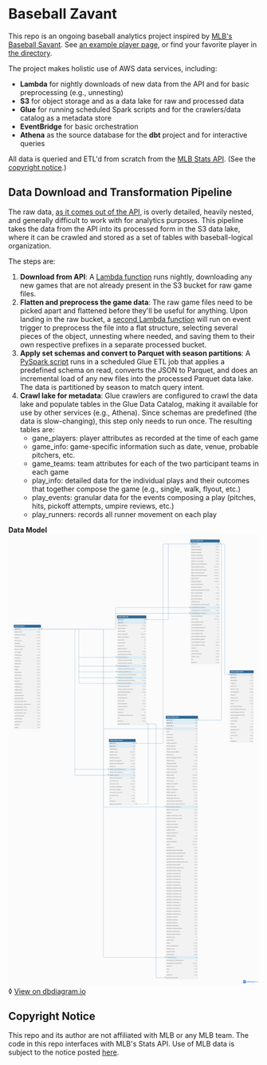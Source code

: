 # Baseball Zavant

This repo is an ongoing baseball analytics project inspired by [MLB's Baseball Savant](https://baseballsavant.mlb.com/). See [an example player page](http://zavant.zgallegos.com/players/605141), or find your favorite player in [the directory](http://zavant.zgallegos.com/).

The project makes holistic use of AWS data services, including:

- **Lambda** for nightly downloads of new data from the API and for basic preprocessing (e.g., unnesting)
- **S3** for object storage and as a data lake for raw and processed data
- **Glue** for running scheduled Spark scripts and for the crawlers/data catalog as a metadata store
- **EventBridge** for basic orchestration
- **Athena** as the source database for the **dbt** project and for interactive queries

All data is queried and ETL'd from scratch from the [MLB Stats API](https://statsapi.mlb.com). (See the [copyright notice](#copyright-notice).)

## Data Download and Transformation Pipeline

The raw data, [as it comes out of the API](https://github.com/zpgallegos/zavant/blob/master/docs/readme/744863.json), is overly detailed, heavily nested, and generally difficult to work with for analytics purposes. This pipeline takes the data from the API into its processed form in the S3 data lake, where it can be crawled and stored as a set of tables with baseball-logical organization.

The steps are:

1. **Download from API**: A [Lambda function](https://github.com/zpgallegos/zavant/blob/master/landing/statsapi/aws/lambda/zavant-download-games/function/lambda_function.py) runs nightly, downloading any new games that are not already present in the S3 bucket for raw game files.
2. **Flatten and preprocess the game data**: The raw game files need to be picked apart and flattened before they'll be useful for anything. Upon landing in the raw bucket, a [second Lambda function](https://github.com/zpgallegos/zavant/blob/master/landing/statsapi/aws/lambda/zavant-process-raw-game/function/lambda_function.py) will run on event trigger to preprocess the file into a flat structure, selecting several pieces of the object, unnesting where needed, and saving them to their own respective prefixes in a separate processed bucket.
3. **Apply set schemas and convert to Parquet with season partitions**: A [PySpark script](https://github.com/zpgallegos/zavant/blob/master/landing/statsapi/aws/glue/statsapi_convert_json_to_parquet.py) runs in a scheduled Glue ETL job that applies a predefined schema on read, converts the JSON to Parquet, and does an incremental load of any new files into the processed Parquet data lake. The data is partitioned by season to match query intent.
4. **Crawl lake for metadata**: Glue crawlers are configured to crawl the data lake and populate tables in the Glue Data Catalog, making it available for use by other services (e.g., Athena). Since schemas are predefined (the data is slow-changing), this step only needs to run once. The resulting tables are:
   - gane_players: player attributes as recorded at the time of each game
   - game_info: game-specific information such as date, venue, probable pitchers, etc.
   - game_teams: team attributes for each of the two participant teams in each game
   - play_info: detailed data for the individual plays and their outcomes that together compose the game (e.g., single, walk, flyout, etc.)
   - play_events: granular data for the events composing a play (pitches, hits, pickoff attempts, umpire reviews, etc.)
   - play_runners: records all runner movement on each play

**Data Model**
![Data Model](docs/readme/zavant_datamart.png)◊
[View on dbdiagram.io](https://dbdiagram.io/d/zavant_datamart-662ecbda5b24a634d003db68)

## Copyright Notice

This repo and its author are not affiliated with MLB or any MLB team. The code in this repo interfaces with MLB's Stats API. Use of MLB data is subject to the notice posted [here](http://gdx.mlb.com/components/copyright.txt).
